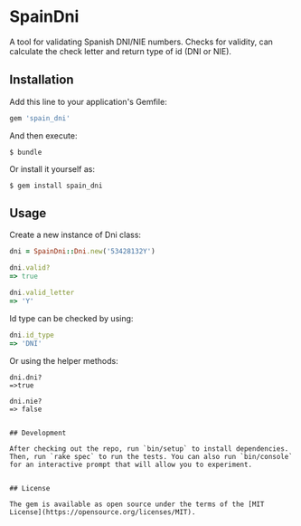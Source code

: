 # SpainDni

A tool for validating Spanish DNI/NIE numbers. Checks for validity, can calculate the check letter
and return type of id (DNI or NIE).

## Installation

Add this line to your application's Gemfile:

```ruby
gem 'spain_dni'
```

And then execute:

    $ bundle

Or install it yourself as:

    $ gem install spain_dni

## Usage

Create a new instance of Dni class:
```ruby
dni = SpainDni::Dni.new('53428132Y')

dni.valid?
=> true

dni.valid_letter
=> 'Y'
```

Id type can be checked by using:
```ruby
dni.id_type
=> 'DNI'
```
Or using the helper methods:
```
dni.dni?
=>true

dni.nie?
=> false 
```


```

## Development

After checking out the repo, run `bin/setup` to install dependencies. Then, run `rake spec` to run the tests. You can also run `bin/console` for an interactive prompt that will allow you to experiment.


## License

The gem is available as open source under the terms of the [MIT License](https://opensource.org/licenses/MIT).
